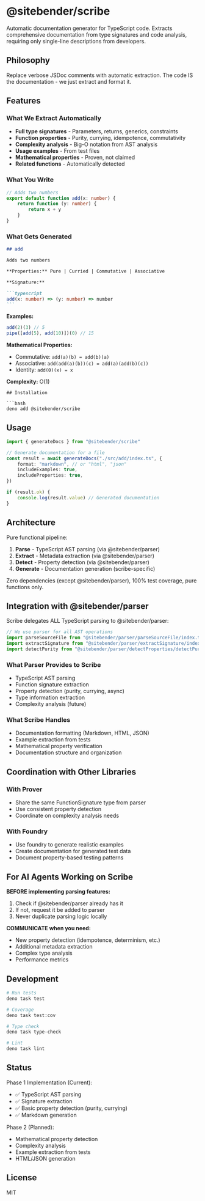 # @sitebender/scribe

Automatic documentation generator for TypeScript code. Extracts comprehensive documentation from type signatures and code analysis, requiring only single-line descriptions from developers.

## Philosophy

Replace verbose JSDoc comments with automatic extraction. The code IS the documentation - we just extract and format it.

## Features

### What We Extract Automatically

- **Full type signatures** - Parameters, returns, generics, constraints
- **Function properties** - Purity, currying, idempotence, commutativity
- **Complexity analysis** - Big-O notation from AST analysis
- **Usage examples** - From test files
- **Mathematical properties** - Proven, not claimed
- **Related functions** - Automatically detected

### What You Write

```typescript
// Adds two numbers
export default function add(x: number) {
	return function (y: number) {
		return x + y
	}
}
```

### What Gets Generated

````markdown
## add

Adds two numbers

**Properties:** Pure | Curried | Commutative | Associative

**Signature:**

```typescript
add(x: number) => (y: number) => number
```
````

**Examples:**

```typescript
add(2)(3) // 5
pipe([add(5), add(10)])(0) // 15
```

**Mathematical Properties:**

- Commutative: `add(a)(b) = add(b)(a)`
- Associative: `add(add(a)(b))(c) = add(a)(add(b)(c))`
- Identity: `add(0)(x) = x`

**Complexity:** O(1)

````
## Installation

```bash
deno add @sitebender/scribe
````

## Usage

```typescript
import { generateDocs } from "@sitebender/scribe"

// Generate documentation for a file
const result = await generateDocs("./src/add/index.ts", {
	format: "markdown", // or "html", "json"
	includeExamples: true,
	includeProperties: true,
})

if (result.ok) {
	console.log(result.value) // Generated documentation
}
```

## Architecture

Pure functional pipeline:

1. **Parse** - TypeScript AST parsing (via @sitebender/parser)
2. **Extract** - Metadata extraction (via @sitebender/parser)
3. **Detect** - Property detection (via @sitebender/parser)
4. **Generate** - Documentation generation (scribe-specific)

Zero dependencies (except @sitebender/parser), 100% test coverage, pure functions only.

## Integration with @sitebender/parser

Scribe delegates ALL TypeScript parsing to @sitebender/parser:

```typescript
// We use parser for all AST operations
import parseSourceFile from "@sitebender/parser/parseSourceFile/index.ts"
import extractSignature from "@sitebender/parser/extractSignature/index.ts"
import detectPurity from "@sitebender/parser/detectProperties/detectPurity/index.ts"
```

### What Parser Provides to Scribe
- TypeScript AST parsing
- Function signature extraction
- Property detection (purity, currying, async)
- Type information extraction
- Complexity analysis (future)

### What Scribe Handles
- Documentation formatting (Markdown, HTML, JSON)
- Example extraction from tests
- Mathematical property verification
- Documentation structure and organization

## Coordination with Other Libraries

### With Prover
- Share the same FunctionSignature type from parser
- Use consistent property detection
- Coordinate on complexity analysis needs

### With Foundry
- Use foundry to generate realistic examples
- Create documentation for generated test data
- Document property-based testing patterns

## For AI Agents Working on Scribe

**BEFORE implementing parsing features:**
1. Check if @sitebender/parser already has it
2. If not, request it be added to parser
3. Never duplicate parsing logic locally

**COMMUNICATE when you need:**
- New property detection (idempotence, determinism, etc.)
- Additional metadata extraction
- Complex type analysis
- Performance metrics

## Development

```bash
# Run tests
deno task test

# Coverage
deno task test:cov

# Type check
deno task type-check

# Lint
deno task lint
```

## Status

Phase 1 Implementation (Current):

- ✅ TypeScript AST parsing
- ✅ Signature extraction
- ✅ Basic property detection (purity, currying)
- ✅ Markdown generation

Phase 2 (Planned):

- Mathematical property detection
- Complexity analysis
- Example extraction from tests
- HTML/JSON generation

## License

MIT
